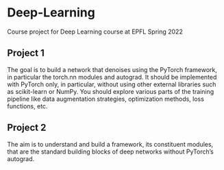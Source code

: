 # Deep-Learning
Course project for Deep Learning course at EPFL Spring 2022

## Project 1
The goal is to build a network that denoises using the PyTorch framework, in particular the torch.nn modules and autograd. It should be implemented with PyTorch only, in particular, without using other external libraries such as scikit-learn or NumPy. You should explore various parts of the training pipeline like data augmentation strategies, optimization methods, loss functions, etc.

## Project 2
The aim is to understand and build a framework, its constituent modules, that are the standard building blocks of deep networks without PyTorch’s autograd.
